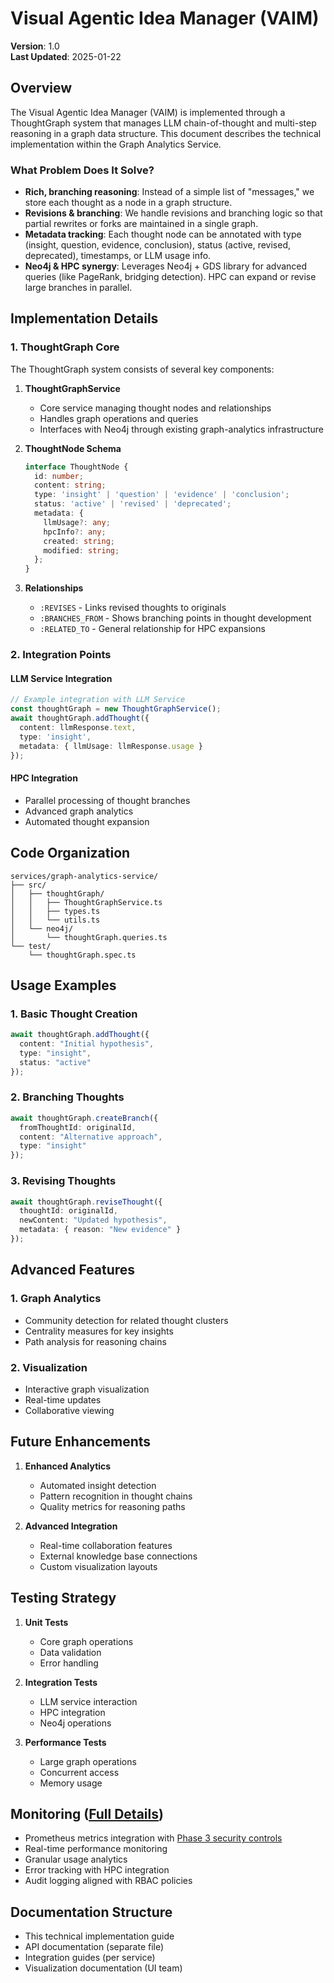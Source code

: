 # Visual Agentic Idea Manager (VAIM)

**Version**: 1.0  
**Last Updated**: 2025-01-22

## Overview

The Visual Agentic Idea Manager (VAIM) is implemented through a ThoughtGraph system that manages LLM chain-of-thought and multi-step reasoning in a graph data structure. This document describes the technical implementation within the Graph Analytics Service.

### What Problem Does It Solve?

- **Rich, branching reasoning**: Instead of a simple list of "messages," we store each thought as a node in a graph structure.
- **Revisions & branching**: We handle revisions and branching logic so that partial rewrites or forks are maintained in a single graph.
- **Metadata tracking**: Each thought node can be annotated with type (insight, question, evidence, conclusion), status (active, revised, deprecated), timestamps, or LLM usage info.
- **Neo4j & HPC synergy**: Leverages Neo4j + GDS library for advanced queries (like PageRank, bridging detection). HPC can expand or revise large branches in parallel.

## Implementation Details

### 1. ThoughtGraph Core

The ThoughtGraph system consists of several key components:

1. **ThoughtGraphService**
   - Core service managing thought nodes and relationships
   - Handles graph operations and queries
   - Interfaces with Neo4j through existing graph-analytics infrastructure

2. **ThoughtNode Schema**
   ```typescript
   interface ThoughtNode {
     id: number;
     content: string;
     type: 'insight' | 'question' | 'evidence' | 'conclusion';
     status: 'active' | 'revised' | 'deprecated';
     metadata: {
       llmUsage?: any;
       hpcInfo?: any;
       created: string;
       modified: string;
     };
   }
   ```

3. **Relationships**
   - `:REVISES` - Links revised thoughts to originals
   - `:BRANCHES_FROM` - Shows branching points in thought development
   - `:RELATED_TO` - General relationship for HPC expansions

### 2. Integration Points

#### LLM Service Integration
```typescript
// Example integration with LLM Service
const thoughtGraph = new ThoughtGraphService();
await thoughtGraph.addThought({
  content: llmResponse.text,
  type: 'insight',
  metadata: { llmUsage: llmResponse.usage }
});
```

#### HPC Integration
- Parallel processing of thought branches
- Advanced graph analytics
- Automated thought expansion

## Code Organization

```
services/graph-analytics-service/
├── src/
│   ├── thoughtGraph/
│   │   ├── ThoughtGraphService.ts
│   │   ├── types.ts
│   │   └── utils.ts
│   └── neo4j/
│       └── thoughtGraph.queries.ts
└── test/
    └── thoughtGraph.spec.ts
```

## Usage Examples

### 1. Basic Thought Creation
```typescript
await thoughtGraph.addThought({
  content: "Initial hypothesis",
  type: "insight",
  status: "active"
});
```

### 2. Branching Thoughts
```typescript
await thoughtGraph.createBranch({
  fromThoughtId: originalId,
  content: "Alternative approach",
  type: "insight"
});
```

### 3. Revising Thoughts
```typescript
await thoughtGraph.reviseThought({
  thoughtId: originalId,
  newContent: "Updated hypothesis",
  metadata: { reason: "New evidence" }
});
```

## Advanced Features

### 1. Graph Analytics
- Community detection for related thought clusters
- Centrality measures for key insights
- Path analysis for reasoning chains

### 2. Visualization
- Interactive graph visualization
- Real-time updates
- Collaborative viewing

## Future Enhancements

1. **Enhanced Analytics**
   - Automated insight detection
   - Pattern recognition in thought chains
   - Quality metrics for reasoning paths

2. **Advanced Integration**
   - Real-time collaboration features
   - External knowledge base connections
   - Custom visualization layouts

## Testing Strategy

1. **Unit Tests**
   - Core graph operations
   - Data validation
   - Error handling

2. **Integration Tests**
   - LLM service interaction
   - HPC integration
   - Neo4j operations

3. **Performance Tests**
   - Large graph operations
   - Concurrent access
   - Memory usage

## Monitoring ([Full Details](monitoring.md))

- Prometheus metrics integration with [Phase 3 security controls](../phases/phase3.md#security)
- Real-time performance monitoring
- Granular usage analytics
- Error tracking with HPC integration
- Audit logging aligned with RBAC policies
## Documentation Structure

- This technical implementation guide
- API documentation (separate file)
- Integration guides (per service)
- Visualization documentation (UI team)